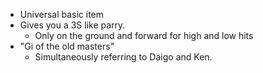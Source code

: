 - Universal basic item
- Gives you a 3S like parry.
	- Only on the ground and forward for high and low hits
- "Gi of the old masters"
	- Simultaneously referring to Daigo and Ken.